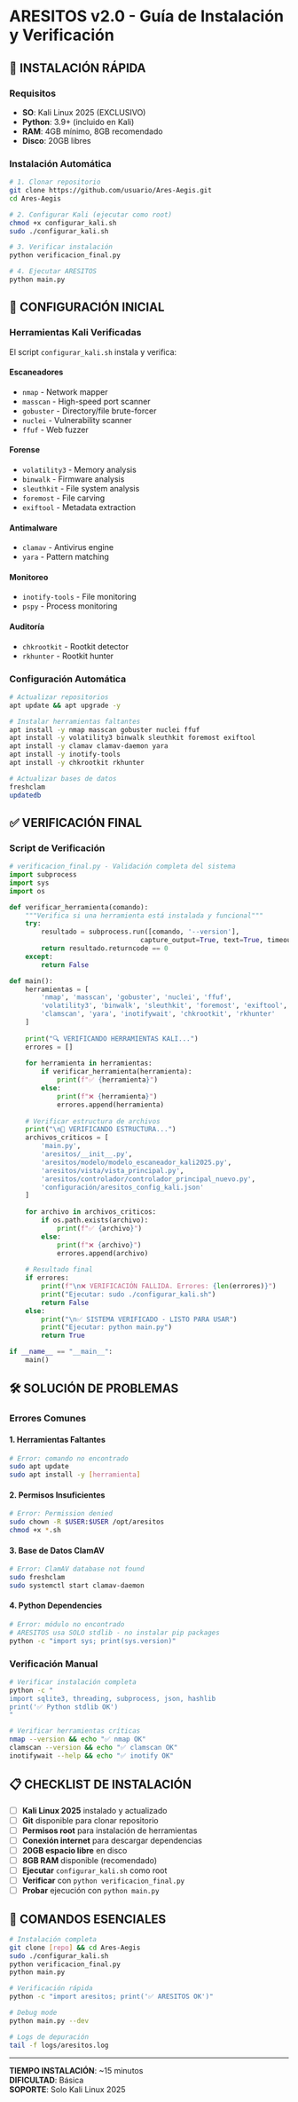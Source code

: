 # ARESITOS v2.0 - Guía de Instalación y Verificación

## 🚀 INSTALACIÓN RÁPIDA

### Requisitos
- **SO**: Kali Linux 2025 (EXCLUSIVO)
- **Python**: 3.9+ (incluido en Kali)
- **RAM**: 4GB mínimo, 8GB recomendado
- **Disco**: 20GB libres

### Instalación Automática
```bash
# 1. Clonar repositorio
git clone https://github.com/usuario/Ares-Aegis.git
cd Ares-Aegis

# 2. Configurar Kali (ejecutar como root)
chmod +x configurar_kali.sh
sudo ./configurar_kali.sh

# 3. Verificar instalación
python verificacion_final.py

# 4. Ejecutar ARESITOS
python main.py
```

## 🔧 CONFIGURACIÓN INICIAL

### Herramientas Kali Verificadas
El script `configurar_kali.sh` instala y verifica:

#### Escaneadores
- `nmap` - Network mapper
- `masscan` - High-speed port scanner
- `gobuster` - Directory/file brute-forcer
- `nuclei` - Vulnerability scanner
- `ffuf` - Web fuzzer

#### Forense
- `volatility3` - Memory analysis
- `binwalk` - Firmware analysis
- `sleuthkit` - File system analysis
- `foremost` - File carving
- `exiftool` - Metadata extraction

#### Antimalware
- `clamav` - Antivirus engine
- `yara` - Pattern matching

#### Monitoreo
- `inotify-tools` - File monitoring
- `pspy` - Process monitoring

#### Auditoría
- `chkrootkit` - Rootkit detector
- `rkhunter` - Rootkit hunter

### Configuración Automática
```bash
# Actualizar repositorios
apt update && apt upgrade -y

# Instalar herramientas faltantes
apt install -y nmap masscan gobuster nuclei ffuf
apt install -y volatility3 binwalk sleuthkit foremost exiftool
apt install -y clamav clamav-daemon yara
apt install -y inotify-tools
apt install -y chkrootkit rkhunter

# Actualizar bases de datos
freshclam
updatedb
```

## ✅ VERIFICACIÓN FINAL

### Script de Verificación
```python
# verificacion_final.py - Validación completa del sistema
import subprocess
import sys
import os

def verificar_herramienta(comando):
    """Verifica si una herramienta está instalada y funcional"""
    try:
        resultado = subprocess.run([comando, '--version'], 
                                 capture_output=True, text=True, timeout=10)
        return resultado.returncode == 0
    except:
        return False

def main():
    herramientas = [
        'nmap', 'masscan', 'gobuster', 'nuclei', 'ffuf',
        'volatility3', 'binwalk', 'sleuthkit', 'foremost', 'exiftool',
        'clamscan', 'yara', 'inotifywait', 'chkrootkit', 'rkhunter'
    ]
    
    print("🔍 VERIFICANDO HERRAMIENTAS KALI...")
    errores = []
    
    for herramienta in herramientas:
        if verificar_herramienta(herramienta):
            print(f"✅ {herramienta}")
        else:
            print(f"❌ {herramienta}")
            errores.append(herramienta)
    
    # Verificar estructura de archivos
    print("\n📁 VERIFICANDO ESTRUCTURA...")
    archivos_criticos = [
        'main.py',
        'aresitos/__init__.py',
        'aresitos/modelo/modelo_escaneador_kali2025.py',
        'aresitos/vista/vista_principal.py',
        'aresitos/controlador/controlador_principal_nuevo.py',
        'configuración/aresitos_config_kali.json'
    ]
    
    for archivo in archivos_criticos:
        if os.path.exists(archivo):
            print(f"✅ {archivo}")
        else:
            print(f"❌ {archivo}")
            errores.append(archivo)
    
    # Resultado final
    if errores:
        print(f"\n❌ VERIFICACIÓN FALLIDA. Errores: {len(errores)}")
        print("Ejecutar: sudo ./configurar_kali.sh")
        return False
    else:
        print("\n✅ SISTEMA VERIFICADO - LISTO PARA USAR")
        print("Ejecutar: python main.py")
        return True

if __name__ == "__main__":
    main()
```

## 🛠️ SOLUCIÓN DE PROBLEMAS

### Errores Comunes

#### 1. Herramientas Faltantes
```bash
# Error: comando no encontrado
sudo apt update
sudo apt install -y [herramienta]
```

#### 2. Permisos Insuficientes
```bash
# Error: Permission denied
sudo chown -R $USER:$USER /opt/aresitos
chmod +x *.sh
```

#### 3. Base de Datos ClamAV
```bash
# Error: ClamAV database not found
sudo freshclam
sudo systemctl start clamav-daemon
```

#### 4. Python Dependencies
```bash
# Error: módulo no encontrado
# ARESITOS usa SOLO stdlib - no instalar pip packages
python -c "import sys; print(sys.version)"
```

### Verificación Manual
```bash
# Verificar instalación completa
python -c "
import sqlite3, threading, subprocess, json, hashlib
print('✅ Python stdlib OK')
"

# Verificar herramientas críticas
nmap --version && echo "✅ nmap OK"
clamscan --version && echo "✅ clamscan OK"
inotifywait --help && echo "✅ inotify OK"
```

## 📋 CHECKLIST DE INSTALACIÓN

- [ ] **Kali Linux 2025** instalado y actualizado
- [ ] **Git** disponible para clonar repositorio
- [ ] **Permisos root** para instalación de herramientas
- [ ] **Conexión internet** para descargar dependencias
- [ ] **20GB espacio libre** en disco
- [ ] **8GB RAM** disponible (recomendado)
- [ ] **Ejecutar** `configurar_kali.sh` como root
- [ ] **Verificar** con `python verificacion_final.py`
- [ ] **Probar** ejecución con `python main.py`

## 🎯 COMANDOS ESENCIALES

```bash
# Instalación completa
git clone [repo] && cd Ares-Aegis
sudo ./configurar_kali.sh
python verificacion_final.py
python main.py

# Verificación rápida
python -c "import aresitos; print('✅ ARESITOS OK')"

# Debug mode
python main.py --dev

# Logs de depuración
tail -f logs/aresitos.log
```

---

**TIEMPO INSTALACIÓN**: ~15 minutos  
**DIFICULTAD**: Básica  
**SOPORTE**: Solo Kali Linux 2025  
